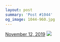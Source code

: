```yaml
---
layout: post
summary: 'Post #1044'
og_image: 1044-960.jpg
---
```


<p>
  <time>
    <a href="/1044">November 12, 2019</a>
  </time>
  <a href="/1044">
    <img src="{{ site.assets_url }}/1044-480.jpg" srcset="{{ site.assets_url }}/1044-240.jpg 240w, {{ site.assets_url }}/1044-480.jpg 480w, {{ site.assets_url }}/1044-720.jpg 720w, {{ site.assets_url }}/1044-960.jpg 960w" sizes="(min-width: 700px) 50vw, calc(100vw - 2rem)" />
  </a>
</p>

